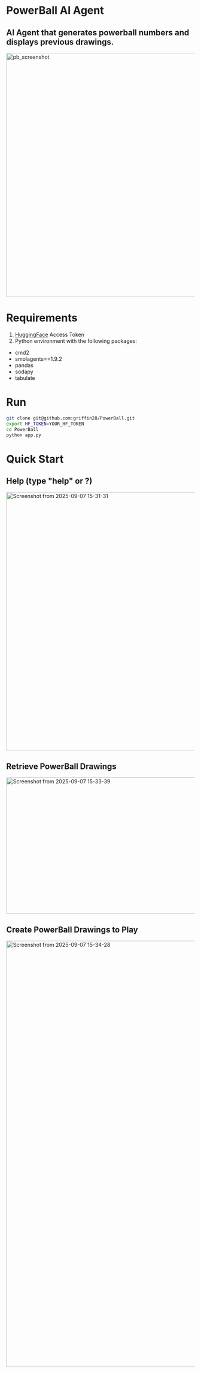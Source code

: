 
# PowerBall AI Agent
## AI Agent that generates powerball numbers and displays previous drawings.

<img width="917" height="651" alt="pb_screenshot" src="https://github.com/user-attachments/assets/16acac1f-2cc8-4bd3-bbb3-2c21bd79ecaa" />

# Requirements
1. [HuggingFace](https://huggingface.co/) Access Token
2. Python environment with the following packages:
* cmd2
* smolagents==1.9.2
* pandas
* sodapy
* tabulate

# Run
```bash
git clone git@github.com:griffin28/PowerBall.git
export HF_TOKEN=YOUR_HF_TOKEN
cd PowerBall
python app.py
```

# Quick Start

## Help (type "help" or ?)

<img width="916" height="690" alt="Screenshot from 2025-09-07 15-31-31" src="https://github.com/user-attachments/assets/772222a1-c515-4e4f-8a3e-d69d4222dae5" />

## Retrieve PowerBall Drawings

<img width="1064" height="364" alt="Screenshot from 2025-09-07 15-33-39" src="https://github.com/user-attachments/assets/e1adf29d-64cb-4e6e-a577-c40e3601e648" />

## Create PowerBall Drawings to Play

<img width="1510" height="1138" alt="Screenshot from 2025-09-07 15-34-28" src="https://github.com/user-attachments/assets/e65fde24-4db5-4f92-b965-afc6d20c9dc0" />
